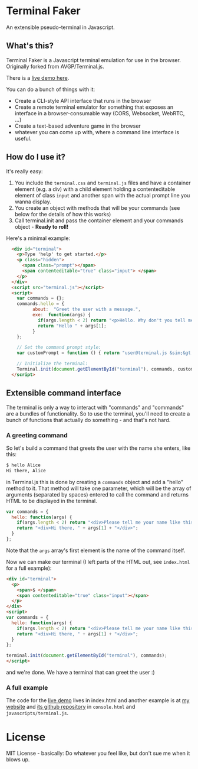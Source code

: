 Terminal Faker
===========

An extensible pseudo-terminal in Javascript.

## What's this?
Terminal Faker is a Javascript terminal emulation for use in the browser. Originally forked from AVGP/Terminal.js.


There is a [live demo here](https://syntaxseed.github.io/terminalfaker/).

You can do a bunch of things with it:

- Create a CLI-style API interface that runs in the browser
- Create a remote terminal emulator for something that exposes an interface in a browser-consumable way (CORS, Websocket, WebRTC, ...)
- Create a text-based adventure game in the browser
- whatever you can come up with, where a command line interface is useful.

## How do I use it?
It's really easy:

1. You include the ``terminal.css`` and ``terminal.js`` files and have a container element (e.g. a div) with a child element holding a contenteditable element of class ``input`` and another span with the actual prompt line you wanna display.
2. You create an object with methods that will be your commands (see below for the details of how this works)
3. Call terminal.init and pass the container element and your commands object - **Ready to roll!**

Here's a minimal example:

```html
  <div id="terminal">
    <p>Type 'help' to get started.</p>
    <p class="hidden">
      <span class="prompt"></span>
      <span contenteditable="true" class="input"> </span>
    </p>
  </div>
  <script src="terminal.js"></script>
  <script>
    var commands = {};
    commands.hello = {
          about:  "Greet the user with a message.",
          exe:  function(args) {
            if(args.length < 2) return "<p>Hello. Why don't you tell me your name?</p>";
            return "Hello " + args[1];
          }
    };

    // Set the command prompt style:
    var customPrompt = function () { return "user@terminal.js &sim;&gt; ";};

    // Initialize the terminal:
    Terminal.init(document.getElementById("terminal"), commands, customPrompt);
  </script>
```

## Extensible command interface

The terminal is only a way to interact with "commands" and "commands" are a bundles of functionality.
So to use the terminal, you'll need to create a bunch of functions that actually do something - and that's not hard.

### A greeting command
So let's build a command that greets the user with the name she enters, like this:

```bash
$ hello Alice
Hi there, Alice
```

in Terminal.js this is done by creating a ``commands`` object and add a "hello" method to it.
That method will take one parameter, which will be the array of arguments (separated by spaces) entered to call the command and returns HTML to be displayed in the terminal.

```javascript
var commands = {
  hello: function(args) {
    if(args.length < 2) return "<div>Please tell me your name like this: <pre>hello Alice</pre></div>";
    return "<div>Hi there, " + args[1] + "</div>";
  }
};
```

Note that the ``args`` array's first element is the name of the command itself.

Now we can make our terminal (I left parts of the HTML out, see ``index.html`` for a full example):

```html
<div id="terminal">
  <p>
    <span>$ </span>
    <span contenteditable="true" class="input"></span>
  </p>
</div>
<script>
var commands = {
  hello: function(args) {
    if(args.length < 2) return "<div>Please tell me your name like this: <pre>hello Alice</pre></div>";
    return "<div>Hi there, " + args[1] + "</div>";
  }
};

terminal.init(document.getElementById("terminal"), commands);
</script>
```
and we're done. We have a terminal that can greet the user :)

### A full example
The code for the [live demo](http://avgp.github.io/terminal.js) lives in index.html and another example is at [my website](http://www.geekonaut.de/terminal.html) and [its github repository](https://github.com/avgp/avgp.github.com) in ``console.html`` and ``javascripts/terminal.js``.

# License
MIT License - basically: Do whatever you feel like, but don't sue me when it blows up.
